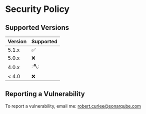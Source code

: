 # Security Policy

## Supported Versions

| Version | Supported          |
| ------- | ------------------ |
| 5.1.x   | :white_check_mark: |
| 5.0.x   | :x:                |
| 4.0.x   | :🪓:               |
| < 4.0   | :x:                |

## Reporting a Vulnerability

To report a vulnerability, email me: robert.curlee@sonarqube.com
